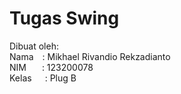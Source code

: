 # Tugas Swing

Dibuat oleh:\
Nama&emsp;: Mikhael Rivandio Rekzadianto\
NIM&emsp;&ensp;&nbsp;: 123200078\
Kelas&emsp;&ensp;: Plug B
